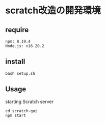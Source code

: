 # scratch改造の開発環境
## require
```
npm: 8.19.4
Node.js: v16.20.2
```
## install
```
bash setup.sh
```
## Usage
starting Scratch server
```
cd scratch-gui
npm start
```
